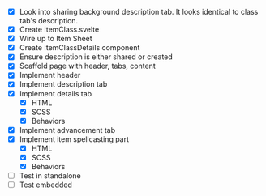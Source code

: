 - [x] Look into sharing background description tab. It looks identical to class tab's description.
- [x] Create ItemClass.svelte
- [x] Wire up to Item Sheet
- [x] Create ItemClassDetails component
- [x] Ensure description is either shared or created
- [x] Scaffold page with header, tabs, content
- [x] Implement header
- [x] Implement description tab
- [x] Implement details tab
  - [x] HTML
  - [x] SCSS
  - [x] Behaviors
- [x] Implement advancement tab
- [x] Implement item spellcasting part
  - [x] HTML
  - [x] SCSS
  - [x] Behaviors
- [ ] Test in standalone
- [ ] Test embedded